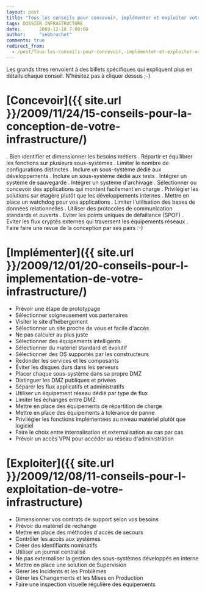 ```yaml
---
layout: post
title: "Tous les conseils pour concevoir, implémenter et exploiter votre infrastructure informatique"
tags: DOSSIER INFRASTRUCTURE
date:       2009-12-18 7:00:00
author:     "sebbrochet"
comments: true
redirect_from:
  - /post/Tous-les-conseils-pour-concevoir,-implémenter-et-exploiter-votre-infrastructure-informatique
---
```


Les grands titres renvoient à des billets spécifiques qui expliquent plus en détails chaque conseil.
N'hésitez pas à cliquer dessus ;-)

# [Concevoir]({{ site.url }}/2009/11/24/15-conseils-pour-la-conception-de-votre-infrastructure/)

. Bien identifier et dimensionner les besoins métiers
. Répartir et équilibrer les fonctions sur plusieurs sous-systèmes
. Limiter le nombre de configurations distinctes
. Inclure un sous-système dédié aux développements
. Inclure un sous-système dédié aux tests
. Intégrer un système de sauvegarde
. Intégrer un système d'archivage
. Sélectionner ou concevoir des applications qui montent facilement en charge
. Privilégier les solutions sur étagère plutôt que les développements internes
. Mettre en place un watchdog pour vos applications
. Limiter l'utilisation des bases de données relationnelles
. Utiliser des protocoles de communication standards et ouverts
. Eviter les points uniques de défaillance (SPOF)
. Eviter les flux cryptés externes qui traversent les équipements réseaux
. Faire faire une revue de la conception par ses pairs :-)

# [Implémenter]({{ site.url }}/2009/12/01/20-conseils-pour-l-implementation-de-votre-infrastructure/)

* Prévoir une étape de prototypage
* Sélectionner soigneusement vos partenaires
* Visiter le site d'hébergement
* Sélectionner un site proche de vous et facile d'accès
* Ne pas calculer au plus juste
* Sélectionner des équipements intelligents
* Sélectionner du matériel standard et évolutif
* Sélectionner des OS supportés par les constructeurs
* Redonder les services et les composants
* Éviter les disques durs dans les serveurs
* Placer chaque sous-système dans sa propre DMZ
* Distinguer les DMZ publiques et privées
* Séparer les flux applicatifs et administratifs
* Utiliser un équipement réseau dédié par type de flux
* Limiter les échanges entre DMZ
* Mettre en place des équipements de répartition de charge
* Mettre en place des équipements à tolérance de panne
* Privilégier les fonctions implémentées au niveau matériel plutôt que logiciel
* Faire le choix entre internalisation et externalisation au cas par cas
* Prévoir un accès VPN pour accéder au réseau d'administration

# [Exploiter]({{ site.url }}/2009/12/08/11-conseils-pour-l-exploitation-de-votre-infrastructure)

* Dimensionner vos contrats de support selon vos besoins
* Prévoir du matériel de rechange
* Mettre en place des méthodes d'accès de secours
* Contrôler les accès aux systèmes
* Créer des identifiants nominatifs
* Utiliser un journal centralisé
* Ne pas externaliser la gestion des sous-systèmes développés en interne
* Mettre en place une solution de Supervision
* Gérer les Incidents et les Problèmes
* Gérer les Changements et les Mises en Production
* Faire une inspection visuelle régulière des équipements